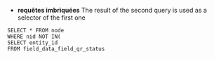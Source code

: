 * **requêtes imbriquées**
The result of the second query is used as a selector of the first one  
``` 
SELECT * FROM node
WHERE nid NOT IN(
SELECT entity_id 
FROM field_data_field_qr_status
```
 